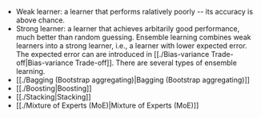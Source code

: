 - Weak learner: a learner that performs ralatively poorly -- its accuracy is above chance.
- Strong learner: a learner that achieves arbitarily good performance, much better than random guessing.
Ensemble learning combines weak learners into a strong learner, i.e., a learner with lower expected error. The expected error can are introduced in [[./Bias-variance Trade-off|Bias-variance Trade-off]].
There are several types of ensemble learning.
- [[./Bagging (Bootstrap aggregating)|Bagging (Bootstrap aggregating)]]
- [[./Boosting|Boosting]]
- [[./Stacking|Stacking]]
- [[./Mixture of Experts (MoE)|Mixture of Experts (MoE)]]